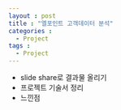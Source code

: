 ```yaml
---
layout : post
title : "엘포인트 고객데이터 분석"
categories : 
  - Project
tags :
  - Project
---
```


- slide share로 결과물 올리기
- 프로젝트 기술서 정리
- 느낀점 
